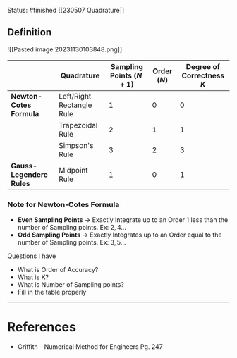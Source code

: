 Status: #finished 
[[230507 Quadrature]]
## Definition
![[Pasted image 20231130103848.png]]


|         | Quadrature   | Sampling Points  ($N+1$)    | Order $(N)$    | Degree of Correctness $K$|  
|     --- | ------------------  |   --   | ---              | -------------- | 
|**Newton-Cotes Formula**           | Left/Right Rectangle Rule| 1 |0 |0       | 
|         | Trapezoidal Rule   |  2   | 1                   | 1              |
|         | Simpson's Rule     | 3    | 2                   | 3              | 
|**Gauss-Legendere Rules**    | Midpoint Rule  | 1       | 0     | 1        | 

### Note for Newton-Cotes Formula
- **Even Sampling Points** -> Exactly Integrate up to an Order 1 less than the number of Sampling points. Ex: $2,4 \dots$ 
- **Odd Sampling Points** -> Exactly Integrates up to an Order equal to the number of Sampling points. Ex: $3, 5  \dots$

Questions I have 
- What is Order of Accuracy?
- What is K? 
- What is Number of Sampling points?
- Fill in the table properly
 

---
# References
- Griffith - Numerical Method for Engineers Pg. 247


